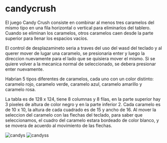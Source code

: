 # candycrush
El juego Candy Crush consiste en combinar al menos tres caramelos del mismo tipo en una fila horizontal o vertical para eliminarlos del tablero. Cuando se eliminan los caramelos, otros caramelos caen desde la parte superior para llenar los espacios vacíos.

El control de desplazamineto seria a traves del uso del wasd del teclado y al querer mover de lugar una caramelo, se presionaria enter y luego la direccion nuevamente para el lado que se quisiera mover el mismo. Si se quiere volver a la mecanica normal de seleccionado, se debera presionar enter nuevamente.

Habrian  5 tipos diferentes de caramelos, cada uno con un color distinto: caramelo rojo, caramelo verde, caramelo azul, caramelo amarillo y caramelo rosa. 

La tabla es de 128 x 124, tiene 8 columnas y 8 filas, en la parte superior hay 3 pixeles de altura de color negro y en la parte inferior 2. Cada caramelo es de 10 x 10, la altura de cada cuadrado es de 15 y ancho de 16. Al mover la seleccion del caramelo con las flechas del teclado, para saber que seleccionamos, el cuadro del caramelo estara bordeado de color blanco, y se movera de acuerdo al movimiento de las flechas.

![candys](https://github.com/user-attachments/assets/4fb4acd7-8bca-47d1-ba5a-54b036c245ad)
![candyss](https://github.com/user-attachments/assets/30c0bc64-0e5f-4deb-b38d-ada2f84e23b4)

